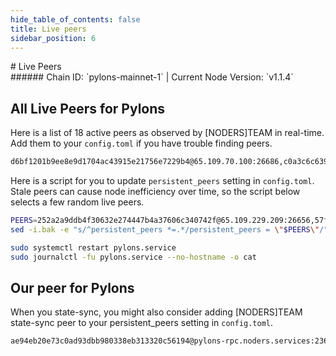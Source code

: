 ```yaml
---
hide_table_of_contents: false
title: Live peers
sidebar_position: 6
---
```


<div class="h1-with-icon icon-pylons">
# Live Peers
</div>
###### Chain ID: `pylons-mainnet-1` | Current Node Version: `v1.1.4`

## All Live Peers for Pylons
Here is a list of 18 active peers as observed by [NODERS]TEAM in real-time. Add them to your `config.toml` if you have trouble finding peers.

```bash
d6bf1201b9ee8e9d1704ac43915e21756e7229b4@65.109.70.100:26686,c0a3c6c63930d37e4d3497bb159849d7667849cc@65.108.238.215:27456,252a2a9ddb4f30632e274447b4a37606c340742f@65.109.229.209:26656,b19931378a33384fb6ac004d7e55b494031504ae@65.108.140.109:44656,3336e645081fcddb72917c017ae232fa6b7c8cf4@149.50.96.170:26656,0496369603c974b14c612f4bdaf63c671340a108@109.205.182.224:37656,f107788139a878c013e9cf580f3747961e92cfde@95.216.92.229:26656,d2e4037ef5cdf9c13cda663bdc238bf8822e9e81@65.108.129.239:26656,e536c69a1ea332c8242a4178cf4f1a125bf08ee8@65.108.200.61:11224,fb181add2c43b9f4c283eb171dafc94fd7b56b07@78.46.109.138:22656,3c3dd9b334bcc9b6edaee345ff1b62be65b803e0@148.113.162.234:26656,73a9b52cab5e2132c8b685918b6daa4a658477cc@65.109.71.35:28656,57f67656b255c663e8307855ee8e1611845a2e5f@176.9.92.135:60856,5eb57ba49c53dd6269e5afa9062265b0227886e5@144.76.45.59:26156,eafc1b2004058dbba696ca82ddafae19831e1817@89.116.27.24:27156,6144bf581d89212bf294de31e66f94d628f09053@65.109.92.235:38656,e55c36e7ce120599701b14532c864bec57d4477b@161.97.132.66:26656,71b2ccc335a2ed88854444d23c2f2e2fd343c7e9@65.109.52.156:9656
```

Here is a script for you to update `persistent_peers` setting in `config.toml`. Stale peers can cause node inefficiency over time, so the script below selects a few random live peers.

```bash
PEERS=252a2a9ddb4f30632e274447b4a37606c340742f@65.109.229.209:26656,57f67656b255c663e8307855ee8e1611845a2e5f@176.9.92.135:60856,d2e4037ef5cdf9c13cda663bdc238bf8822e9e81@65.108.129.239:26656,e536c69a1ea332c8242a4178cf4f1a125bf08ee8@65.108.200.61:11224,f107788139a878c013e9cf580f3747961e92cfde@95.216.92.229:26656
sed -i.bak -e "s/^persistent_peers *=.*/persistent_peers = \"$PEERS\"/" ~/.pylonsd/config/config.toml

sudo systemctl restart pylons.service
sudo journalctl -fu pylons.service --no-hostname -o cat
```

## Our peer for Pylons
When you state-sync, you might also consider adding [NODERS]TEAM state-sync peer to your persistent_peers setting in `config.toml`.

```bash
ae94eb20e73c0ad93dbb980338eb313320c56194@pylons-rpc.noders.services:23656
```